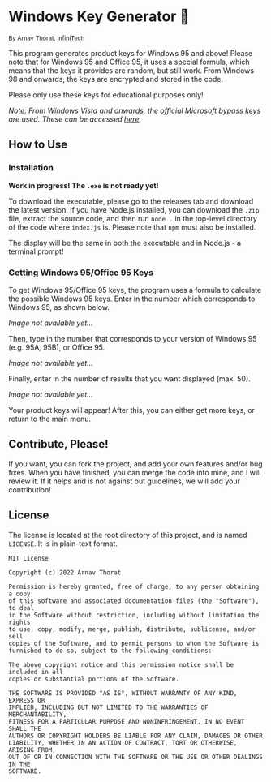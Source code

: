 # Windows Key Generator 🔐

<sup>By Arnav Thorat, [InfiniTech](https://youtube.com/InfiniTech78)</sup>

This program generates product keys for Windows 95 and above! Please note that for Windows 95 and Office 95, it uses a special formula, which means that the keys it provides are random, but still work. From Windows 98 and onwards, the keys are encrypted and stored in the code.

Please only use these keys for educational purposes only!

_Note: From Windows Vista and onwards, the official Microsoft bypass keys are used. These can be accessed [here](https://learn.microsoft.com/en-gb/windows-server/get-started/kms-client-activation-keys)._

## How to Use

### Installation

**Work in progress! The `.exe` is not ready yet!**

To download the executable, please go to the releases tab and download the latest version. If you have Node.js installed, you can download the `.zip` file, extract the source code, and then run `node .` in the top-level directory of the code where `index.js` is. Please note that `npm` must also be installed.

The display will be the same in both the executable and in Node.js - a terminal prompt!

### Getting Windows 95/Office 95 Keys

To get Windows 95/Office 95 keys, the program uses a formula to calculate the possible Windows 95 keys. Enter in the number which corresponds to Windows 95, as shown below.

_Image not available yet..._

Then, type in the number that corresponds to your version of Windows 95 (e.g. 95A, 95B), or Office 95.

_Image not available yet..._

Finally, enter in the number of results that you want displayed (max. 50).

_Image not available yet..._

Your product keys will appear! After this, you can either get more keys, or return to the main menu.

## Contribute, Please!

If you want, you can fork the project, and add your own features and/or bug fixes. When you have finished, you can merge the code into mine, and I will review it. If it helps and is not against out guidelines, we will add your contribution!

## License

The license is located at the root directory of this project, and is named `LICENSE`. It is in plain-text format.

```
MIT License

Copyright (c) 2022 Arnav Thorat

Permission is hereby granted, free of charge, to any person obtaining a copy
of this software and associated documentation files (the "Software"), to deal
in the Software without restriction, including without limitation the rights
to use, copy, modify, merge, publish, distribute, sublicense, and/or sell
copies of the Software, and to permit persons to whom the Software is
furnished to do so, subject to the following conditions:

The above copyright notice and this permission notice shall be included in all
copies or substantial portions of the Software.

THE SOFTWARE IS PROVIDED "AS IS", WITHOUT WARRANTY OF ANY KIND, EXPRESS OR
IMPLIED, INCLUDING BUT NOT LIMITED TO THE WARRANTIES OF MERCHANTABILITY,
FITNESS FOR A PARTICULAR PURPOSE AND NONINFRINGEMENT. IN NO EVENT SHALL THE
AUTHORS OR COPYRIGHT HOLDERS BE LIABLE FOR ANY CLAIM, DAMAGES OR OTHER
LIABILITY, WHETHER IN AN ACTION OF CONTRACT, TORT OR OTHERWISE, ARISING FROM,
OUT OF OR IN CONNECTION WITH THE SOFTWARE OR THE USE OR OTHER DEALINGS IN THE
SOFTWARE.
```
